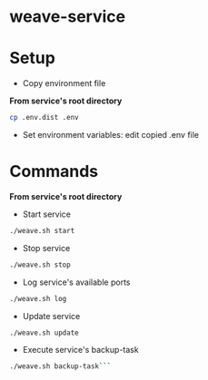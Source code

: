 # weave-service

# Setup

- Copy environment file

**From service's root directory**
```bash
cp .env.dist .env
```

- Set environment variables: edit copied .env file

# Commands
**From service's root directory**

- Start service
```bash
./weave.sh start
```

- Stop service
```bash
./weave.sh stop
```

- Log service's available ports
```bash
./weave.sh log
```

- Update service
```bash
./weave.sh update
```

- Execute service's backup-task
```bash
./weave.sh backup-task```
